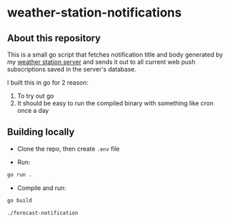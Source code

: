 # weather-station-notifications

## About this repository

This is a small go script that fetches notification title and body generated by my [weather station server](https://github.com/Bladesheng/weather-station-backend) and sends it out to all current web push subscriptions saved in the server's database.

I built this in go for 2 reason:

1. To try out go
2. It should be easy to run the compiled binary with something like cron once a day

## Building locally

-   Clone the repo, then create `.env` file

-   Run:

```sh
go run .
```

-   Compile and run:

```sh
go build

./forecast-notification
```
